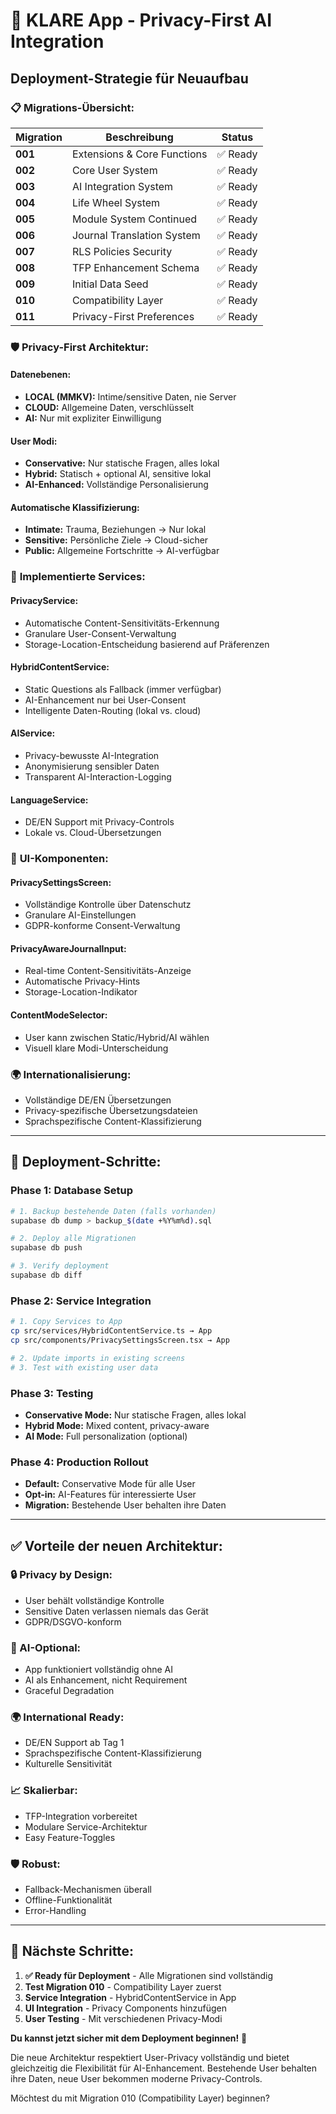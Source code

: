 # 🚀 KLARE App - Privacy-First AI Integration
## Deployment-Strategie für Neuaufbau

### 📋 **Migrations-Übersicht:**

| Migration | Beschreibung | Status |
|-----------|-------------|---------|
| **001** | Extensions & Core Functions | ✅ Ready |
| **002** | Core User System | ✅ Ready |
| **003** | AI Integration System | ✅ Ready |
| **004** | Life Wheel System | ✅ Ready |
| **005** | Module System Continued | ✅ Ready |
| **006** | Journal Translation System | ✅ Ready |
| **007** | RLS Policies Security | ✅ Ready |
| **008** | TFP Enhancement Schema | ✅ Ready |
| **009** | Initial Data Seed | ✅ Ready |
| **010** | Compatibility Layer | ✅ Ready |
| **011** | Privacy-First Preferences | ✅ Ready |

### 🛡️ **Privacy-First Architektur:**

#### **Datenebenen:**
- **LOCAL (MMKV):** Intime/sensitive Daten, nie Server
- **CLOUD:** Allgemeine Daten, verschlüsselt  
- **AI:** Nur mit expliziter Einwilligung

#### **User Modi:**
- **Conservative:** Nur statische Fragen, alles lokal
- **Hybrid:** Statisch + optional AI, sensitive lokal
- **AI-Enhanced:** Vollständige Personalisierung

#### **Automatische Klassifizierung:**
- **Intimate:** Trauma, Beziehungen → Nur lokal
- **Sensitive:** Persönliche Ziele → Cloud-sicher
- **Public:** Allgemeine Fortschritte → AI-verfügbar

### 🎯 **Implementierte Services:**

#### **PrivacyService:**
- Automatische Content-Sensitivitäts-Erkennung
- Granulare User-Consent-Verwaltung
- Storage-Location-Entscheidung basierend auf Präferenzen

#### **HybridContentService:**
- Static Questions als Fallback (immer verfügbar)
- AI-Enhancement nur bei User-Consent
- Intelligente Daten-Routing (lokal vs. cloud)

#### **AIService:**
- Privacy-bewusste AI-Integration
- Anonymisierung sensibler Daten
- Transparent AI-Interaction-Logging

#### **LanguageService:**
- DE/EN Support mit Privacy-Controls
- Lokale vs. Cloud-Übersetzungen

### 🎨 **UI-Komponenten:**

#### **PrivacySettingsScreen:**
- Vollständige Kontrolle über Datenschutz
- Granulare AI-Einstellungen
- GDPR-konforme Consent-Verwaltung

#### **PrivacyAwareJournalInput:**
- Real-time Content-Sensitivitäts-Anzeige
- Automatische Privacy-Hints
- Storage-Location-Indikator

#### **ContentModeSelector:**
- User kann zwischen Static/Hybrid/AI wählen
- Visuell klare Modi-Unterscheidung

### 🌍 **Internationalisierung:**
- Vollständige DE/EN Übersetzungen
- Privacy-spezifische Übersetzungsdateien
- Sprachspezifische Content-Klassifizierung

---

## 🚀 **Deployment-Schritte:**

### **Phase 1: Database Setup**
```bash
# 1. Backup bestehende Daten (falls vorhanden)
supabase db dump > backup_$(date +%Y%m%d).sql

# 2. Deploy alle Migrationen
supabase db push

# 3. Verify deployment
supabase db diff
```

### **Phase 2: Service Integration**
```bash
# 1. Copy Services to App
cp src/services/HybridContentService.ts → App
cp src/components/PrivacySettingsScreen.tsx → App

# 2. Update imports in existing screens
# 3. Test with existing user data
```

### **Phase 3: Testing**
- **Conservative Mode:** Nur statische Fragen, alles lokal
- **Hybrid Mode:** Mixed content, privacy-aware
- **AI Mode:** Full personalization (optional)

### **Phase 4: Production Rollout**
- **Default:** Conservative Mode für alle User
- **Opt-in:** AI-Features für interessierte User
- **Migration:** Bestehende User behalten ihre Daten

---

## ✅ **Vorteile der neuen Architektur:**

### **🔒 Privacy by Design:**
- User behält vollständige Kontrolle
- Sensitive Daten verlassen niemals das Gerät
- GDPR/DSGVO-konform

### **🤖 AI-Optional:**
- App funktioniert vollständig ohne AI
- AI als Enhancement, nicht Requirement
- Graceful Degradation

### **🌍 International Ready:**
- DE/EN Support ab Tag 1
- Sprachspezifische Content-Klassifizierung
- Kulturelle Sensitivität

### **📈 Skalierbar:**
- TFP-Integration vorbereitet
- Modulare Service-Architektur
- Easy Feature-Toggles

### **🛡️ Robust:**
- Fallback-Mechanismen überall
- Offline-Funktionalität
- Error-Handling

---

## 🎯 **Nächste Schritte:**

1. **✅ Ready für Deployment** - Alle Migrationen sind vollständig
2. **Test Migration 010** - Compatibility Layer zuerst
3. **Service Integration** - HybridContentService in App
4. **UI Integration** - Privacy Components hinzufügen
5. **User Testing** - Mit verschiedenen Privacy-Modi

**Du kannst jetzt sicher mit dem Deployment beginnen!** 🚀

Die neue Architektur respektiert User-Privacy vollständig und bietet gleichzeitig die Flexibilität für AI-Enhancement. Bestehende User behalten ihre Daten, neue User bekommen moderne Privacy-Controls.

Möchtest du mit Migration 010 (Compatibility Layer) beginnen?
